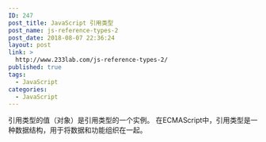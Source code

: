 ```yaml
---
ID: 247
post_title: JavaScript 引用类型
post_name: js-reference-types-2
post_date: 2018-08-07 22:36:24
layout: post
link: >
  http://www.233lab.com/js-reference-types-2/
published: true
tags:
  - JavaScript
categories:
  - JavaScript
---
```

引用类型的值（对象）是引用类型的一个实例。
在ECMAScript中，引用类型是一种数据结构，用于将数据和功能组织在一起。